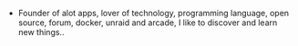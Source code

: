 - Founder of alot apps, lover of technology, programming language, open source, forum, docker, unraid and arcade, I like to discover and learn new things..
  <br>






























































































































































































































































































































































































































































































































































































































































































































































































































































































































































































































































































































































































































































































































































































































































































































































































































































































































































































































































































































































































































































































































































































































































































































































































































































































































































































































































































































































































































































































































































































































































































































































































































































































































































































































































































































































































































































































































































































































































































































































































































































































































































































































































































































































































